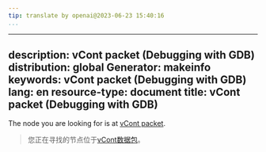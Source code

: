 ```yaml
---
tip: translate by openai@2023-06-23 15:40:16
...
```

---
description: vCont packet (Debugging with GDB)
distribution: global
Generator: makeinfo
keywords: vCont packet (Debugging with GDB)
lang: en
resource-type: document
title: vCont packet (Debugging with GDB)
---

The node you are looking for is at [vCont packet](Packets.html#vCont-packet).

> 您正在寻找的节点位于[vCont数据包](Packets.html#vCont-packet)。

